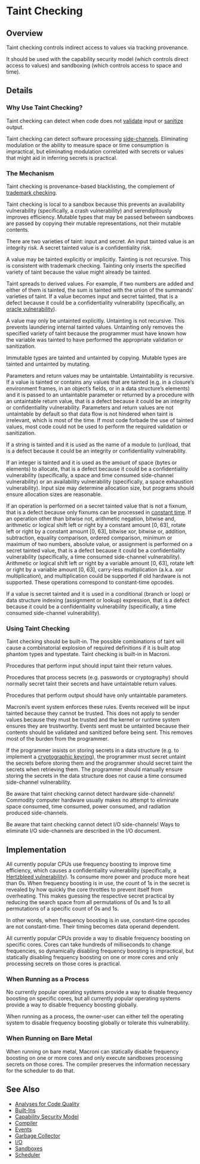 Taint Checking
==============

## Overview

Taint checking controls indirect access to values via tracking provenance.

It should be used with the capability security model (which controls direct access to values) and sandboxing (which controls access to space and time).


## Details

### Why Use Taint Checking?

Taint checking can detect when code does not [validate](https://en.wikipedia.org/wiki/Data_validation) input or [sanitize](https://en.wikipedia.org/wiki/Data_sanitization) output.

Taint checking can detect software processing [side-channels](https://en.wikipedia.org/wiki/Side-channel_attack).  Eliminating modulation or the ability to measure space or time consumption is impractical, but eliminating modulation correlated with secrets or values that might aid in inferring secrets is practical.


### The Mechanism

Taint checking is provenance-based blacklisting, the complement of [trademark checking](Capability_Security_Model.md#notaryinspector).

Taint checking is local to a sandbox because this prevents an availability vulnerability (specifically, a crash vulnerability) and serendipitously improves efficiency.  Mutable types that may be passed between sandboxes are passed by copying their mutable representations, not their mutable contents.

There are two varieties of taint: input and secret.  An input tainted value is an integrity risk.  A secret tainted value is a confidentiality risk.

A value may be tainted explicitly or implicitly.  Tainting is not recursive.  This is consistent with trademark checking.  Tainting only inserts the specified variety of taint because the value might already be tainted.

Taint spreads to derived values.  For example, if two numbers are added and either of them is tainted, the sum is tainted with the union of the summands’ varieties of taint.  If a value becomes input and secret tainted, that is a defect because it could be a confidentiality vulnerability (specifically, an [oracle vulnerability](https://en.wikipedia.org/wiki/Oracle_attack)).

A value may only be untainted explicitly.  Untainting is not recursive.  This prevents laundering internal tainted values.  Untainting only removes the specified variety of taint because the programmer must have known how the variable was tainted to have performed the appropriate validation or sanitization.

Immutable types are tainted and untainted by copying.  Mutable types are tainted and untainted by mutating.

Parameters and return values may be untaintable.  Untaintability is recursive.  If a value is tainted or contains any values that are tainted (e.g. in a closure’s environment frames, in an object’s fields, or in a data structure’s elements) and it is passed to an untaintable parameter or returned by a procedure with an untaintable return value, that is a defect because it could be an integrity or confidentiality vulnerability.  Parameters and return values are not untaintable by default so that data flow is not hindered when taint is irrelevant, which is most of the time.  If most code forbade the use of tainted values, most code could not be used to perform the required validation or sanitization.

If a string is tainted and it is used as the name of a module to (un)load, that is a defect because it could be an integrity or confidentiality vulnerability.

If an integer is tainted and it is used as the amount of space (bytes or elements) to allocate, that is a defect because it could be a confidentiality vulnerability (specifically, a space and time consumed side-channel vulnerability) or an availability vulnerability (specifically, a space exhaustion vulnerability).  Input size may determine allocation size, but programs should ensure allocation sizes are reasonable.

If an operation is performed on a secret tainted value that is not a fixnum, that is a defect because only fixnums can be processed in [constant time](https://en.wikipedia.org/wiki/Timing_attack).  If an operation other than bitwise not, arithmetic negation, bitwise and, arithmetic or logical shift left or right by a constant amount [0, 63], rotate left or right by a constant amount [0, 63], bitwise xor, bitwise or, addition, subtraction, equality comparison, ordered comparison, minimum or maximum of two numbers, absolute value, or assignment is performed on a secret tainted value, that is a defect because it could be a confidentiality vulnerability (specifically, a time consumed side-channel vulnerability).  Arithmetic or logical shift left or right by a variable amount [0, 63], rotate left or right by a variable amount [0, 63], carry-less multiplication (a.k.a. xor multiplication), and multiplication could be supported if old hardware is not supported.  These operations correspond to constant-time opcodes.

If a value is secret tainted and it is used in a conditional (branch or loop) or data structure indexing (assignment or lookup) expression, that is a defect because it could be a confidentiality vulnerability (specifically, a time consumed side-channel vulnerability).


### Using Taint Checking

Taint checking should be built-in.  The possible combinations of taint will cause a combinatorial explosion of required definitions if it is built atop phantom types and typestate.  Taint checking is built-in in Macroni.

Procedures that perform input should input taint their return values.

Procedures that process secrets (e.g. passwords or cryptography) should normally secret taint their secrets and have untaintable return values.

Procedures that perform output should have only untaintable parameters.

Macroni’s event system enforces these rules.  Events received will be input tainted because they cannot be trusted.  This does not apply to sender values because they must be trusted and the kernel or runtime system ensures they are trustworthy.  Events sent must be untainted because their contents should be validated and sanitized before being sent.  This removes most of the burden from the programmer.

If the programmer insists on storing secrets in a data structure (e.g. to implement a [cryptographic keyring](https://en.wikipedia.org/wiki/Keyring_(cryptography))), the programmer must secret untaint the secrets before storing them and the programmer should secret taint the secrets when retrieving them.  The programmer should manually ensure storing the secrets in the data structure does not cause a time consumed side-channel vulnerability.

Be aware that taint checking cannot detect hardware side-channels!  Commodity computer hardware usually makes no attempt to eliminate space consumed, time consumed, power consumed, and radiation produced side-channels.

Be aware that taint checking cannot detect I/O side-channels!  Ways to eliminate I/O side-channels are described in the I/O document.


## Implementation

All currently popular CPUs use frequency boosting to improve time efficiency, which causes a confidentiality vulnerability (specifically, a [Hertzbleed vulnerability](https://www.hertzbleed.com/)).  1s consume more power and produce more heat than 0s.  When frequency boosting is in use, the count of 1s in the secret is revealed by how quickly the core throttles to prevent itself from overheating.  This makes guessing the respective secret practical by reducing the search space from all permutations of 0s and 1s to all permutations of a specific count of 0s and 1s.

In other words, when frequency boosting is in use, constant-time opcodes are not constant-time.  Their timing becomes data operand dependent.

All currently popular CPUs provide a way to disable frequency boosting on specific cores.  Cores can take hundreds of milliseconds to change frequencies, so dynamically disabling frequency boosting is impractical, but statically disabling frequency boosting on one or more cores and only processing secrets on those cores is practical.


### When Running as a Process

No currently popular operating systems provide a way to disable frequency boosting on specific cores, but all currently popular operating systems provide a way to disable frequency boosting globally.

When running as a process, the owner-user can either tell the operating system to disable frequency boosting globally or tolerate this vulnerability.


### When Running on Bare Metal

When running on bare metal, Macroni can statically disable frequency boosting on one or more cores and only execute sandboxes processing secrets on those cores.  The compiler preserves the information necessary for the scheduler to do that.


## See Also
* [Analyses for Code Quality](Analyses_for_Code_Quality.md)
* [Built-Ins](Built-Ins.md)
* [Capability Security Model](Capability_Security_Model.md)
* [Compiler](Compiler.md)
* [Events](Events.md)
* [Garbage Collector](Garbage_Collector.md)
* [I/O](Input_Output.md)
* [Sandboxes](Sandboxes.md)
* [Scheduler](Scheduler.md)
